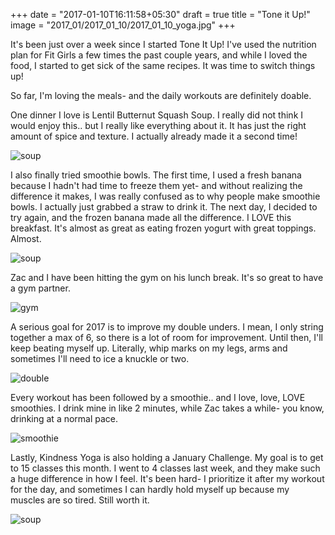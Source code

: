 +++
date = "2017-01-10T16:11:58+05:30"
draft = true
title = "Tone it Up!"
image = "2017_01/2017_01_10/2017_01_10_yoga.jpg"
+++

It's been just over a week since I started Tone It Up! I've used the nutrition plan for Fit Girls a few times the past couple years, and while I loved the food, I started to get sick of the same recipes. It was time to switch things up!

So far, I'm loving the meals- and the daily workouts are definitely doable.

One dinner I love is Lentil Butternut Squash Soup. I really did not think I would enjoy this.. but I really like everything about it. It has just the right amount of spice and texture. I actually already made it a second time!

![soup](/images/2017_01/2017_01_10/2017_01_10_bns.jpg)

I also finally tried smoothie bowls. The first time, I used a fresh banana because I hadn't had time to freeze them yet- and without realizing the difference it makes, I was really confused as to why people make smoothie bowls. I actually just grabbed a straw to drink it. The next day, I decided to try again, and the frozen banana made all the difference. I LOVE this breakfast. It's almost as great as eating frozen yogurt with great toppings. Almost.

![soup](/images/2017_01/2017_01_10/2017_01_10_bowl.jpg)

Zac and I have been hitting the gym on his lunch break. It's so great to have a gym partner.

![gym](/images/2017_01/2017_01_10/2017_01_10_gym.jpg)

A serious goal for 2017 is to improve my double unders. I mean, I only string together a max of 6, so there is a lot of room for improvement. Until then, I'll keep beating myself up. Literally, whip marks on my legs, arms and sometimes I'll need to ice a knuckle or two.

![double](/images/2017_01/2017_01_10/2017_01_10_rope.jpg)

Every workout has been followed by a smoothie.. and I love, love, LOVE smoothies. I drink mine in like 2 minutes, while Zac takes a while- you know, drinking at a normal pace.

![smoothie](/images/2017_01/2017_01_10/2017_01_10_smoothie.jpg)

Lastly, Kindness Yoga is also holding a January Challenge. My goal is to get to 15 classes this month. I went to 4 classes last week, and they make such a huge difference in how I feel. It's been hard- I prioritize it after my workout for the day, and sometimes I can hardly hold myself up because my muscles are so tired. Still worth it.

![soup](/images/2017_01/2017_01_10/2017_01_10_yoga.jpg)
